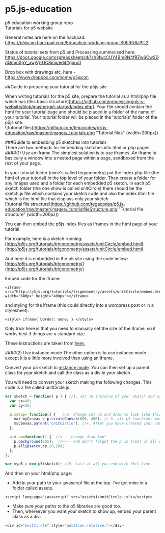 # p5.js-education
p5 education working group repo  
Tutorials for p5 website


General notes are here on the hackpad:  
https://p5jscon.hackpad.com/Education-working-group-S0hRN6JPIL2

Status of tutorial sets from p5 and Processing summarized here:   https://docs.google.com/spreadsheets/d/1sh3IwcCUY4Bm8N4fRZw6CwSDdQmmXgY_awjVj-UC8mo/edit#gid=0 

Drop box with drawings etc. here - https://www.dropbox.com/home/p5jscon  

##Guide to preparing your tutorial for the p5js site

When writing tutorials for the p5 site, prepare the tutorial as a html/php file which has (this basic structure)[https://github.com/processing/p5.js-website/blob/master/get-started/index.php]. Your file should contain the html for your tutorial page and should be placed in a folder of the name of your tutorial. Your tutorial folder will be placed in the 'tutorials' folder of the p5js site.  
![tutorial files](https://github.com/tegacodes/p5.js-education/raw/master/images/_tutorials.png "Tutorial files" {width=200px})  

###Guide to embedding p5 sketches into tutorials  
There are two methods for embedding sketches into html or php pages:   
####(1) Use an iframe 
The simplest solution is to use iframes. An iframe is basically a window into a nested page within a page, sandboxed from the rest of your page.  

In your tutorial folder (mine's called trigonometry) put the index.php file (the html of your tutorial) in the top level of your folder. Then create a folder for any images used and a folder for each embedded p5 sketch. In each p5 sketch folder (the one show is called unitCircle) there should be the sketch.js file which contains your sketch code and also the index.html file which is the html file that displays only your sketch.  
![tutorial file structure](https://github.com/tegacodes/p5.js-education/raw/master/images/_tutorialfileStructure.png "Tutorial file structure" {width=200px}) 

You can then embed the p5js index files as iframes in the html page of your tutorial.  

For example, here is a sketch running:  
[http://p5js.org/tutorials/trigonometry/assets/unitCircle/embed.html](http://p5js.org/tutorials/trigonometry/assets/unitCircle/embed.html)

And here it is embedded in the p5 site using the code below:  
[http://p5js.org/tutorials/trigonometry/](http://p5js.org/tutorials/trigonometry/)

Embed code for the iframe:  
```
<iframe src="http://p5js.org/tutorials/trigonometry/assets/unitCircle/embed.html" width="600px" height="400px"></iframe>
```
and styling for the iframe (this could directly into a wordpress post or in a stylesheet):
```
<style> iframe{ border: none; } </style>
```
Only trick here is that you need to manually set the size of the iframe, so it works best if things are a standard size.

These instructions are taken from [here:](https://github.com/processing/p5.js/wiki/Embedding-p5.js)


####(2) Use instance mode
The other option is to use instance mode except it is a little more involved than using an iframe. 

Convert your p5 sketch to [instance mode](http://p5js.org/examples/examples/Instance_Mode_Instantiation.php). You can then set up a parent class for your sketch and call the class as a div in your sketch. 

You will need to convert your sketch making the following changes. This code is a file called unitCircle.js.

```javascript
var sketch = function( p ) { //1. set up instance of your sketch and call it p - this means your whole sketch will go into {} as a block of code
  var cx=40;
  var cy=20;

  p.setup= function() {   //2. Change set up and draw to look like this. The p. in front indicates these belong to your instance called p.
    var myCanvas = p.createCanvas(600, 400); // 3. all p5 functions must now have the prefix "p." as they are part of the p instance. Here createCanvas is now p.createCanvas. 
    myCanvas.parent('unitCircle'); //4. After you have created your canvas, here mine's called myCanvas, set up parent class called unitCircle or whatever you want to call your sketch.
  };

  p.draw=function() {  //<--- change draw too!
    p.background(255);  //<--- and don't forget the p in front of all of your p5 functions.
    p.ellipse(cx,cy,20,20);
  };
};

var myp5 = new p5(sketch); //5. last of all you end with this line. 
```

And then on your html/php page:  
* Add in your path to your javascript file at the top. I've got mine in a folder called assets.  
```  
<script language="javascript" src="assets1/unitCircle.js"></script>
```
* Make sure your paths to the p5 libraries are good too.  
* Then, whereever you want your sketch to show up, embed your parent class as a div:  

```javascript
<div id="unitCircle" style="position:relative;"></div>
```
